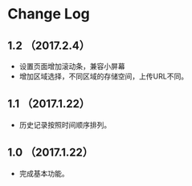 # Change Log
## 1.2 （2017.2.4）

- 设置页面增加滚动条，兼容小屏幕
- 增加区域选择，不同区域的存储空间，上传URL不同。


## 1.1 （2017.1.22）

- 历史记录按照时间顺序排列。

## 1.0 （2017.1.22）

- 完成基本功能。


